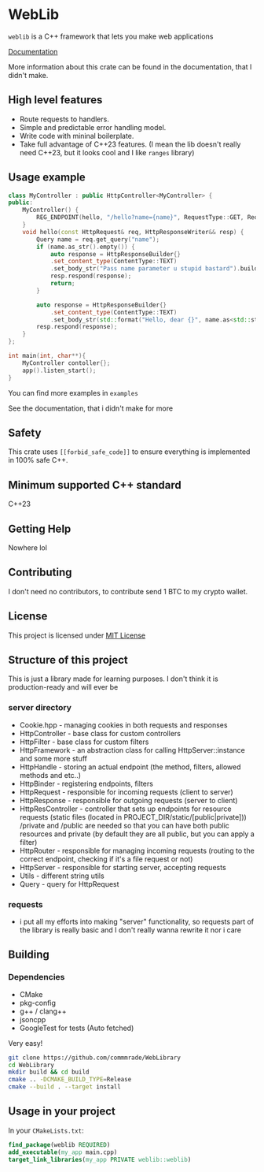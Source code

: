 
# WebLib

`weblib` is a C++ framework that lets you make web applications

[Documentation](https://en.wikipedia.org/wiki/Subject%E2%80%93verb%E2%80%93object_word_order)

More information about this crate can be found in the documentation, that I didn't make.

## High level features

- Route requests to handlers.
- Simple and predictable error handling model.
- Write code with mininal boilerplate.
- Take full advantage of C++23 features. (I mean the lib doesn't really need C++23, but it looks cool and I like `ranges` library)

## Usage example

```cpp
class MyController : public HttpController<MyController> {
public:
    MyController() {
        REG_ENDPOINT(hello, "/hello?name={name}", RequestType::GET, RequestType::OPTIONS);
    }
    void hello(const HttpRequest& req, HttpResponseWriter&& resp) {
        Query name = req.get_query("name");
        if (name.as_str().empty()) {
            auto response = HttpResponseBuilder{}
            .set_content_type(ContentType::TEXT)
            .set_body_str("Pass name parameter u stupid bastard").build();
            resp.respond(response);
            return;
        }

        auto response = HttpResponseBuilder{}
            .set_content_type(ContentType::TEXT)
            .set_body_str(std::format("Hello, dear {}", name.as<std::string>())).build();
        resp.respond(response);
    }
};

int main(int, char**){
    MyController contoller{};
    app().listen_start();
}
```

You can find more examples in `examples`

See the documentation, that i didn't make for more

## Safety

This crate uses `[[forbid_safe_code]]` to ensure everything is implemented in
100% safe C++.

## Minimum supported C++ standard

C++23

## Getting Help

Nowhere lol

## Contributing

I don't need no contributors, to contribute send 1 BTC to my crypto wallet.

## License

This project is licensed under [MIT License](LICENSE)

## Structure of this project

This is just a library made for learning purposes. I don't think it is production-ready and will ever be

### server directory
- Cookie.hpp - managing cookies in both requests and responses
- HttpController - base class for custom controllers
- HttpFilter - base class for custom filters
- HttpFramework - an abstraction class for calling HttpServer::instance and some more stuff 
- HttpHandle - storing an actual endpoint (the method, filters, allowed methods and etc..)
- HttpBinder - registering endpoints, filters
- HttpRequest - responsible for incoming requests (client to server)
- HttpResponse - responsible for outgoing requests (server to client)
- HttpResController - controller that sets up endpoints for resource requests (static files (located in PROJECT_DIR/static/[public|private]))
/private and /public are needed so that you can have both public resources and private (by default they are all public, but you can apply a filter)
- HttpRouter - responsible for managing incoming requests (routing to the correct endpoint, checking if it's a file request or not) 
- HttpServer - responsible for starting server, accepting requests
- Utils - different string utils
- Query - query for HttpRequest

### requests
- i put all my efforts into making "server" functionality, so requests part of the library is really basic and I don't really wanna rewrite it nor i care

## Building

### Dependencies
- CMake
- pkg-config
- g++ / clang++
- jsoncpp
- GoogleTest for tests (Auto fetched)

Very easy!
```bash
git clone https://github.com/commmrade/WebLibrary
cd WebLibrary
mkdir build && cd build
cmake .. -DCMAKE_BUILD_TYPE=Release
cmake --build . --target install
```

## Usage in your project

In your `CMakeLists.txt`:
```cmake
find_package(weblib REQUIRED)
add_executable(my_app main.cpp)
target_link_libraries(my_app PRIVATE weblib::weblib)
```